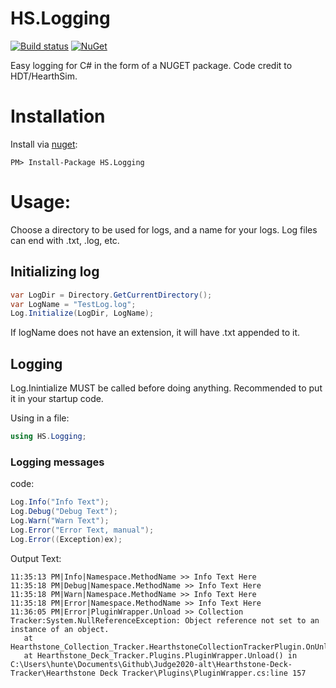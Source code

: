# HS.Logging

[![Build status](https://ci.appveyor.com/api/projects/status/2u93w8i162l1sdjp/branch/master?svg=true)](https://ci.appveyor.com/project/judge2020/hs-logging-my17g/branch/master) 
[![NuGet](https://img.shields.io/nuget/v/HS.Logging.svg)](https://www.nuget.org/packages/HS.Logging/)

Easy logging for C# in the form of a NUGET package. Code credit to HDT/HearthSim.

# Installation

Install via [nuget](https://www.nuget.org/packages/HS.Logging/):

```
PM> Install-Package HS.Logging
```

# Usage:

Choose a directory to be used for logs, and a name for your logs. Log files can end with .txt, .log, etc.

## Initializing log

```c#
var LogDir = Directory.GetCurrentDirectory();
var LogName = "TestLog.log";
Log.Initialize(LogDir, LogName);
```

If logName does not have an extension, it will have .txt appended to it.


## Logging 

Log.Inintialize MUST be called before doing anything. Recommended to put it in your startup code.

Using in a file:

```c#
using HS.Logging;
```

### Logging messages

code:

```c#
Log.Info("Info Text");
Log.Debug("Debug Text");
Log.Warn("Warn Text");
Log.Error("Error Text, manual");
Log.Error((Exception)ex);
```

Output Text:

```
11:35:13 PM|Info|Namespace.MethodName >> Info Text Here
11:35:18 PM|Debug|Namespace.MethodName >> Info Text Here
11:35:18 PM|Warn|Namespace.MethodName >> Info Text Here
11:35:18 PM|Error|Namespace.MethodName >> Info Text Here
11:36:05 PM|Error|PluginWrapper.Unload >> Collection Tracker:System.NullReferenceException: Object reference not set to an instance of an object.
   at Hearthstone_Collection_Tracker.HearthstoneCollectionTrackerPlugin.OnUnload()
   at Hearthstone_Deck_Tracker.Plugins.PluginWrapper.Unload() in C:\Users\hunte\Documents\Github\Judge2020-alt\Hearthstone-Deck-Tracker\Hearthstone Deck Tracker\Plugins\PluginWrapper.cs:line 157
```

